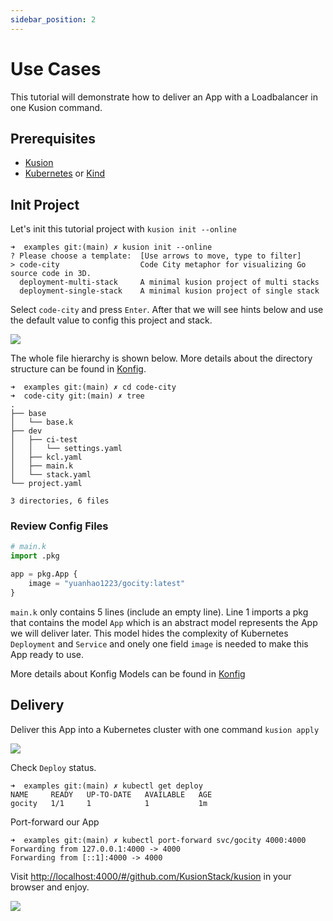 ```yaml
---
sidebar_position: 2
---
```


# Use Cases
This tutorial will demonstrate how to deliver an App with a Loadbalancer in one Kusion command.

## Prerequisites

- [Kusion](/docs/user_docs/getting-started/install)
- [Kubernetes](https://kubernetes.io/) or [Kind](https://kind.sigs.k8s.io/)

## Init Project 
Let's init this tutorial project with `kusion init --online`
```shell
➜  examples git:(main) ✗ kusion init --online
? Please choose a template:  [Use arrows to move, type to filter]
> code-city                  Code City metaphor for visualizing Go source code in 3D.
  deployment-multi-stack     A minimal kusion project of multi stacks
  deployment-single-stack    A minimal kusion project of single stack
```

Select `code-city` and press `Enter`. After that we will see hints below and use the default value to config this project and stack.

![](/img/docs/user_docs/getting-started/choose-template.gif)


The whole file hierarchy is shown below. More details about the directory structure can be found in 
[Konfig](/docs/user_docs/concepts/konfig).

```shell
➜  examples git:(main) ✗ cd code-city
➜  code-city git:(main) ✗ tree
.
├── base
│   └── base.k
├── dev
│   ├── ci-test
│   │   └── settings.yaml
│   ├── kcl.yaml
│   ├── main.k
│   └── stack.yaml
└── project.yaml

3 directories, 6 files
```
### Review Config Files

```python
# main.k
import .pkg

app = pkg.App {
    image = "yuanhao1223/gocity:latest"
}
```
`main.k` only contains 5 lines (include an empty line). Line 1 imports a pkg that contains the model `App` which is an abstract model represents the App we will deliver later. This model hides the complexity of Kubernetes `Deployment` and `Service` and onely one field `image` is needed to make this App ready to use. 

More details about Konfig Models can be found in [Konfig](https://github.com/KusionStack/konfig)

## Delivery
Deliver this App into a Kubernetes cluster with one command `kusion apply`

![](/img/docs/user_docs/getting-started/compile.gif)

Check `Deploy` status.
```shell
➜  examples git:(main) ✗ kubectl get deploy
NAME     READY   UP-TO-DATE   AVAILABLE   AGE
gocity   1/1     1            1           1m
```

Port-forward our App
```shell
➜  examples git:(main) ✗ kubectl port-forward svc/gocity 4000:4000
Forwarding from 127.0.0.1:4000 -> 4000
Forwarding from [::1]:4000 -> 4000
```

Visit [http://localhost:4000/#/github.com/KusionStack/kusion](http://localhost:4000/#/github.com/KusionStack/kusion) in your browser and enjoy.

![](/img/docs/user_docs/getting-started/gocity.png)
